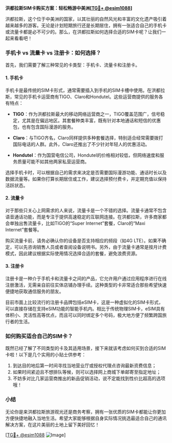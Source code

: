 **洪都拉斯SIM卡购买方案：轻松畅游中美洲[[TG💪+ @esim1088](https://t.me/s/esim1088)]**

洪都拉斯，这个位于中美洲的国家，以其壮丽的自然风光和丰富的文化遗产吸引着越来越多的游客。无论是计划短期旅行还是长期居住，拥有一张适合自己的手机卡或流量卡都是必不可少的。那么，在洪都拉斯如何选择合适的SIM卡呢？让我们一起来看看吧！

### 手机卡 vs 流量卡 vs 注册卡：如何选择？

首先，我们需要了解三种常见的卡类型：手机卡、流量卡和注册卡。

#### 1. 手机卡

手机卡是最传统的SIM卡形式，通常需要插入到手机的SIM卡槽中使用。在洪都拉斯，常见的手机卡运营商有TIGO、Claro和Hondutel。这些运营商提供的服务各有特点：

- **TIGO**：作为洪都拉斯最大的移动网络运营商之一，TIGO覆盖范围广，信号稳定，尤其是在偏远地区。其套餐种类丰富，既有针对本地通话和短信的优惠包，也有包含国际漫游的服务。
  
- **Claro**：与TIGO齐名，Claro同样提供多种套餐选择，特别适合经常需要拨打国际电话的人群。此外，Claro还推出了不少针对年轻人的优惠活动。

- **Hondutel**：作为国营电信公司，Hondutel的价格相对较低，但网络速度和服务质量可能不如其他两家私营运营商。

选择手机卡时，可以根据自己的需求来决定是否需要国际漫游功能、通话时长以及数据流量等。如果你打算长期居住或工作，建议选择预付费卡，并定期充值以保持活跃状态。

#### 2. 流量卡

对于那些只关心上网需求的人来说，流量卡是一个不错的选择。流量卡通常不包含语音通话功能，而是专注于提供高速稳定的互联网连接。在洪都拉斯，许多商家都会单独出售流量卡，比如TIGO的“Super Internet”套餐，Claro的“Maxi Internet”套餐等。

购买流量卡前，请务必确认你的设备是否支持相应的频段（如4G LTE）。如果不确定，可以先咨询销售人员或者查阅设备说明书。另外，由于流量卡通常是按月计费模式，因此建议根据实际使用情况选择合适的套餐，避免浪费资源。

#### 3. 注册卡

注册卡是一种介于手机卡和流量卡之间的产品，它允许用户通过应用程序进行在线注册激活，无需亲自前往实体店铺办理手续。这种类型的卡非常适合那些希望快速便捷地获取通信服务的朋友。

目前市面上比较流行的注册卡品牌包括eSIM卡，这是一种虚拟化的SIM卡形式，可以直接存储在支持eSIM功能的智能手机内。相比于传统物理SIM卡，eSIM具有体积小、灵活性高等优点，而且可以同时绑定多个号码，极大地方便了频繁跨国旅行者的生活。

### 如何购买适合自己的SIM卡？

既然已经了解了不同类型的卡及其适用场景，接下来就该考虑如何买到合适的SIM卡啦！以下是几个实用的小贴士供参考：

1. 到达目的地后第一时间寻找当地营业厅或授权代理点咨询最新资费信息；
2. 如果时间紧迫且不想排队等候，则可以选择网上商城下单邮寄至指定地址；
3. 不妨多对比几家运营商推出的新品促销活动，说不定能找到性价比超高的选项哦！

### 小结

无论你是来洪都拉斯旅游观光还是商务考察，拥有一张优质的SIM卡都能让你更加方便快捷地融入当地生活。希望大家能够根据自身实际情况挑选最适合自己的通讯解决方案，在这片美丽的土地上留下美好回忆！

[[TG💪+ @esim1088](https://t.me/s/esim1088) ![Image](https://i.postimg.cc/4NQfJmqS/Snipaste-2025-05-13-00-14-12.png)]